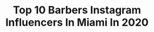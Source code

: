 ---
title: Top 10 Barbers Instagram Influencers In Miami In 2020
description: >-
  Find top barbers Instagram influencers in Miami in 2020. Most popular hashtags: #miami #stayhome #miamibarbers #repost.
platform: Instagram
profiles:
  - username: "juiceheadzup"
    fullname: >-
      ♠️Juice♠️
    location: "United States"
    followers: 41788
    engagement: 181
    commentsToLikes: 0.064710
    id: ck5btmv3vg8sb0i11afzwv584
    verified: true
    hashtags: "#wewillovercome, #barberia, #hairstyles, #josefernandez"
  - username: "curlsponge"
    fullname: >-
      Natural Hair Curl Sponge™ ✪
    location: "United States"
    followers: 86433
    engagement: 237
    commentsToLikes: 0.007963
    id: ck5zpsezot9b50i148fclhhs6
    verified: false
    hashtags: ""
  - username: "youssefbarber"
    fullname: >-
      ATL Barber Men Hair
    location: "United States"
    followers: 198272
    engagement: 138
    commentsToLikes: 0.027214
    id: ck15uxguboyv80i19wve2x49m
    verified: false
    hashtags: "#decadesofhair, #stayhome, #diamondcuts, #dreadbutcher"
  - username: "leogodisgood"
    fullname: >-
      ＧＯＤ’Ｓ ＳＯＬＤＩＥＲ
    location: "United States"
    followers: 57970
    engagement: 174
    commentsToLikes: 0.023502
    id: ck5bw3omwkxs60i11zr4u154a
    verified: false
    hashtags: "#teflasia, #desamor, #sufrimiento, #infeliz"
  - username: "yayosnaps"
    fullname: >-
      Las Vegas Photographer
    location: "United States"
    followers: 162902
    engagement: 115
    commentsToLikes: 0.016122
    id: ck5q3saq7m7i70i11egsxvxul
    verified: false
    hashtags: "#natural, #bayarea, #bday, #modelo"
  - username: "darioguerra_17"
    fullname: >-
      byguerra.com | ✂️Dario Guerra🎨
    location: "United States"
    followers: 49777
    engagement: 132
    commentsToLikes: 0.061143
    id: ck15skqefdhz00i19cu3o1c9j
    verified: false
    hashtags: "#barberhood, #barberrespect, #styleinspiration, #barberlove"
  - username: "basiccelebrity"
    fullname: >-
      BasicCelebrity
    location: "United States"
    followers: 6441
    engagement: 708
    commentsToLikes: 0.071893
    id: ck5zrbkspw9w70i14jre8ox24
    verified: false
    hashtags: "#miami, #southbeach, #thecutlife, #blurryfades"
  - username: "richwayct"
    fullname: >-
      🔑ASPIRE 2 INSPIRE🙏🏽😎💈✂️✈️🥂💳
    location: "United States"
    followers: 6898
    engagement: 950
    commentsToLikes: 0.070747
    id: ck0twpu56gccq0i19j25zlebl
    verified: false
    hashtags: "#ellendegeneres, #historymaker, #celebrity, #todayishistory"
  - username: "malakov_daveed"
    fullname: >-
      
    location: "United States"
    followers: 134749
    engagement: 327
    commentsToLikes: 0.000000
    id: ck13bo6b5wcse0i19jbxk4s8j
    verified: false
    hashtags: "#tbt, #summer, #colombia, #fitnessmotivation"
  - username: "nonobelune"
    fullname: >-
      NONO ₿ELUNE • ELITE GROUP
    location: "United States"
    followers: 20401
    engagement: 223
    commentsToLikes: 0.050780
    id: ck136dehv5xtn0i19gevb9nsv
    verified: false
    hashtags: "#tbt, #nbsessions, #merobastemijuventud, #eraunni"
---